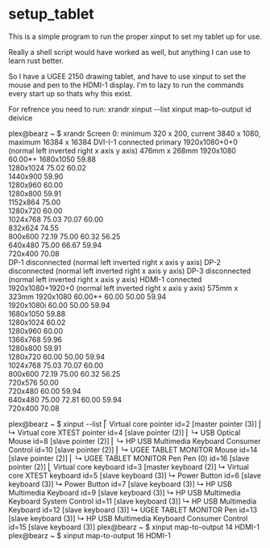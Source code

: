 # setup_tablet
This is a simple program to run the proper xinput to set my tablet up for use.

Really a shell script would have worked as well, but anything I can use to learn rust better.

So I have a UGEE 2150 drawing tablet, and have to use xinput to set the mouse and pen 
to the HDMI-1 display. I'm to lazy to run the commands every start up so thats why this exist.

For refrence you need to run:
xrandr
xinput --list
xinput map-to-output id deivice 

plex@bearz ~ $ xrandr
Screen 0: minimum 320 x 200, current 3840 x 1080, maximum 16384 x 16384
DVI-I-1 connected primary 1920x1080+0+0 (normal left inverted right x axis y axis) 476mm x 268mm
   1920x1080     60.00*+
   1680x1050     59.88  
   1280x1024     75.02    60.02  
   1440x900      59.90  
   1280x960      60.00  
   1280x800      59.91  
   1152x864      75.00  
   1280x720      60.00  
   1024x768      75.03    70.07    60.00  
   832x624       74.55  
   800x600       72.19    75.00    60.32    56.25  
   640x480       75.00    66.67    59.94  
   720x400       70.08  
DP-1 disconnected (normal left inverted right x axis y axis)
DP-2 disconnected (normal left inverted right x axis y axis)
DP-3 disconnected (normal left inverted right x axis y axis)
HDMI-1 connected 1920x1080+1920+0 (normal left inverted right x axis y axis) 575mm x 323mm
   1920x1080     60.00*+  60.00    50.00    59.94  
   1920x1080i    60.00    50.00    59.94  
   1680x1050     59.88  
   1280x1024     60.02  
   1280x960      60.00  
   1366x768      59.96  
   1280x800      59.91  
   1280x720      60.00    50.00    59.94  
   1024x768      75.03    70.07    60.00  
   800x600       72.19    75.00    60.32    56.25  
   720x576       50.00  
   720x480       60.00    59.94  
   640x480       75.00    72.81    60.00    59.94  
   720x400       70.08  

plex@bearz ~ $ xinput --list
⎡ Virtual core pointer                    	id=2	[master pointer  (3)]
⎜   ↳ Virtual core XTEST pointer              	id=4	[slave  pointer  (2)]
⎜   ↳ USB Optical Mouse                       	id=8	[slave  pointer  (2)]
⎜   ↳ HP USB Multimedia Keyboard Consumer Control	id=10	[slave  pointer  (2)]
⎜   ↳ UGEE TABLET MONITOR Mouse               	id=14	[slave  pointer  (2)]
⎜   ↳ UGEE TABLET MONITOR Pen Pen (0)         	id=16	[slave  pointer  (2)]
⎣ Virtual core keyboard                   	id=3	[master keyboard (2)]
    ↳ Virtual core XTEST keyboard             	id=5	[slave  keyboard (3)]
    ↳ Power Button                            	id=6	[slave  keyboard (3)]
    ↳ Power Button                            	id=7	[slave  keyboard (3)]
    ↳ HP USB Multimedia Keyboard              	id=9	[slave  keyboard (3)]
    ↳ HP USB Multimedia Keyboard System Control	id=11	[slave  keyboard (3)]
    ↳ HP USB Multimedia Keyboard              	id=12	[slave  keyboard (3)]
    ↳ UGEE TABLET MONITOR Pen                 	id=13	[slave  keyboard (3)]
    ↳ HP USB Multimedia Keyboard Consumer Control	id=15	[slave  keyboard (3)]
plex@bearz ~ $ xinput map-to-output 14 HDMI-1 
plex@bearz ~ $ xinput map-to-output 16 HDMI-1 

